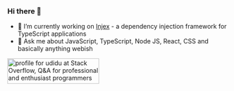### Hi there 👋

- 🔭 I’m currently working on [Injex](https://github.com/uditalias/injex) - a dependency injection framework for TypeScript applications
- 💬 Ask me about JavaScript, TypeScript, Node JS, React, CSS and basically anything webish

<a href="https://stackoverflow.com/users/775014/udidu"><img src="https://stackoverflow.com/users/flair/775014.png?theme=dark" width="208" height="58" alt="profile for udidu at Stack Overflow, Q&amp;A for professional and enthusiast programmers" title="profile for udidu at Stack Overflow, Q&amp;A for professional and enthusiast programmers"></a>
